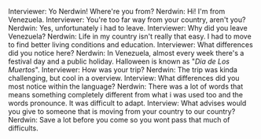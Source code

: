 Interviewer: Yo Nerdwin! Where're you from?
Nerdwin: Hi! I'm from Venezuela.
Interviewer: You're too far way from your country, aren't you?
Nerdwin: Yes, unfortunately i had to leave.
Interviewer: Why did you leave Venezuela?
Nerdwin: Life in my country isn't really that easy. I had to move to find better living conditions and education.
Interviewer: What differences did you notice here?
Nerdwin: In Venezuela, almost every week there's a festival day and a public holiday. Halloween is known as "*Dia de Los Muertos*".
Interviewer: How was your trip?
Nerdwin: The trip was kinda challenging, but cool in a overview.
Interview: What differences did you most notice within the language?
Nerdwin: There was a lot of words that means something completely different from what i was used too and the words pronounce. It was difficult to adapt.
Interview: What advises would you give to someone that is moving from your country to our country?
Nerdwin: Save a lot before you come so you wont pass that much of difficults.